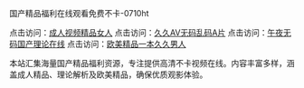 国产精品福利在线观看免费不卡-0710ht

点击访问：<a href="https://heiliaoe8ajia.pages.dev">成人视频精品女人</a>
点击访问：<a href="https://heiliaozj3tjd.pages.dev">久久AV无码乱码A片</a>
点击访问：<a href="https://heiliaoga6s9v.pages.dev">午夜无码国产理论在线</a>
点击访问：<a href="https://heiliaowzu4ur.pages.dev">欧美精品一本久久男人</a>

本站汇集海量国产精品福利资源，专注提供高清不卡视频在线。内容丰富多样，涵盖成人精品、理论解析及欧美精品，确保优质观影体验。

<span style="display:none;">[Canonical link](https://github.com/hihi20250710/hihi4)</span>
